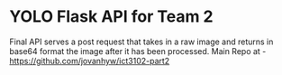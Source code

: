 # YOLO Flask API for Team 2

Final API serves a post request that takes in a raw image and returns in base64 format the image after it has been processed.
Main Repo at - https://github.com/jovanhyw/ict3102-part2
